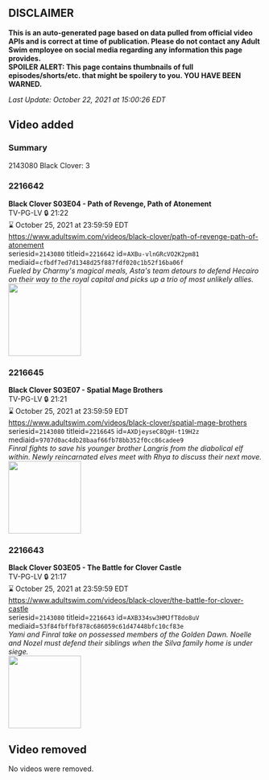## DISCLAIMER
**This is an auto-generated page based on data pulled from official video APIs and is correct at time of publication. Please do not contact any Adult Swim employee on social media regarding any information this page provides.**  
**SPOILER ALERT: This page contains thumbnails of full episodes/shorts/etc. that might be spoilery to you. YOU HAVE BEEN WARNED.**  

_Last Update: October 22, 2021 at 15:00:26 EDT_
## Video added
### Summary
2143080 Black Clover: 3  
### 2216642
**Black Clover S03E04 - Path of Revenge, Path of Atonement**  
TV-PG-LV 🔒 21:22  
⌛ October 25, 2021 at 23:59:59 EDT  
https://www.adultswim.com/videos/black-clover/path-of-revenge-path-of-atonement  
seriesid=`2143080` titleid=`2216642` id=`AXBu-vlnGRcVO2K2pm81` mediaid=`cfbdf7ed7d1348d25f887fdf020c1b52f16ba06f`  
_Fueled by Charmy's magical meals, Asta's team detours to defend Hecairo on their way to the royal capital and picks up a trio of most unlikely allies._  
<a href="https://media.cdn.adultswim.com/uploads/20200224/thumbnails/2_202241043429-BlackClover_106.jpg"><img src="https://media.cdn.adultswim.com/uploads/20200224/thumbnails/2_202241043429-BlackClover_106.jpg" height="144px" /></a>
### 2216645
**Black Clover S03E07 - Spatial Mage Brothers**  
TV-PG-LV 🔒 21:21  
⌛ October 25, 2021 at 23:59:59 EDT  
https://www.adultswim.com/videos/black-clover/spatial-mage-brothers  
seriesid=`2143080` titleid=`2216645` id=`AXDjeyseC8QgH-t19H2z` mediaid=`9707d0ac4db28baaf66fb78bb352f0cc86cadee9`  
_Finral fights to save his younger brother Langris from the diabolical elf within. Newly reincarnated elves meet with Rhya to discuss their next move._  
<a href="https://media.cdn.adultswim.com/uploads/20200316/thumbnails/2_2031611195-BlackClover_109.jpg"><img src="https://media.cdn.adultswim.com/uploads/20200316/thumbnails/2_2031611195-BlackClover_109.jpg" height="144px" /></a>
### 2216643
**Black Clover S03E05 - The Battle for Clover Castle**  
TV-PG-LV 🔒 21:17  
⌛ October 25, 2021 at 23:59:59 EDT  
https://www.adultswim.com/videos/black-clover/the-battle-for-clover-castle  
seriesid=`2143080` titleid=`2216643` id=`AXB334sw3HMJfT8do8uV` mediaid=`53f84fbffbf878c686059c61d47448bfc10cf83e`  
_Yami and Finral take on possessed members of the Golden Dawn. Noelle and Nozel must defend their siblings when the Silva family home is under siege._  
<a href="https://media.cdn.adultswim.com/uploads/20200224/thumbnails/2_202241044582-BlackClover_107.jpg"><img src="https://media.cdn.adultswim.com/uploads/20200224/thumbnails/2_202241044582-BlackClover_107.jpg" height="144px" /></a>
## Video removed
No videos were removed.  
